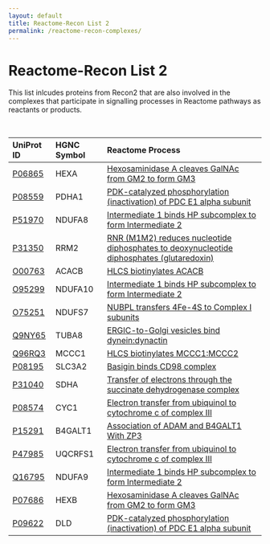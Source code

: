 ```yaml
---
layout: default
title: Reactome-Recon List 2
permalink: /reactome-recon-complexes/
---
```



# Reactome-Recon List 2

This list inlcudes proteins from Recon2 that are also involved in the complexes that participate in signalling processes in Reactome pathways as reactants or products.

<br />

**UniProt ID** | **HGNC Symbol** | **Reactome Process** 
:---|:---|:---
[P06865](http://www.uniprot.org/uniprot/P06865) | HEXA | [Hexosaminidase A cleaves GalNAc from GM2 to form GM3](http://reactome.org/PathwayBrowser/#/R-HSA-1605595)
[P08559](http://www.uniprot.org/uniprot/P08559) | PDHA1 | [PDK-catalyzed phosphorylation (inactivation) of PDC E1 alpha subunit](http://reactome.org/PathwayBrowser/#/R-HSA-203946)
[P51970](http://www.uniprot.org/uniprot/P51970) | NDUFA8 | [Intermediate 1 binds HP subcomplex to form Intermediate 2](http://reactome.org/PathwayBrowser/#/R-HSA-6799178)
[P31350](http://www.uniprot.org/uniprot/P31350) | RRM2 | [RNR (M1M2) reduces nucleotide diphosphates to deoxynucleotide diphosphates (glutaredoxin)](http://reactome.org/PathwayBrowser/#/R-HSA-111742)
[O00763](http://www.uniprot.org/uniprot/O00763) | ACACB | [HLCS biotinylates ACACB](http://reactome.org/PathwayBrowser/#/R-HSA-4167511)
[O95299](http://www.uniprot.org/uniprot/O95299) | NDUFA10 | [Intermediate 1 binds HP subcomplex to form Intermediate 2](http://reactome.org/PathwayBrowser/#/R-HSA-6799178)
[O75251](http://www.uniprot.org/uniprot/O75251) | NDUFS7 | [NUBPL transfers 4Fe-4S to Complex I subunits](http://reactome.org/PathwayBrowser/#/R-HSA-6788523)
[Q9NY65](http://www.uniprot.org/uniprot/Q9NY65) | TUBA8 | [ERGIC-to-Golgi vesicles bind dynein:dynactin ](http://reactome.org/PathwayBrowser/#/R-HSA-6809003)
[Q96RQ3](http://www.uniprot.org/uniprot/Q96RQ3) | MCCC1 | [HLCS biotinylates MCCC1:MCCC2](http://reactome.org/PathwayBrowser/#/R-HSA-2993799)
[P08195](http://www.uniprot.org/uniprot/P08195) | SLC3A2 | [Basigin binds CD98 complex](http://reactome.org/PathwayBrowser/#/R-HSA-375131)
[P31040](http://www.uniprot.org/uniprot/P31040) | SDHA | [Transfer of electrons through the succinate dehydrogenase complex](http://reactome.org/PathwayBrowser/#/R-HSA-163213)
[P08574](http://www.uniprot.org/uniprot/P08574) | CYC1 | [Electron transfer from ubiquinol to cytochrome c of complex III](http://reactome.org/PathwayBrowser/#/R-HSA-164651)
[P15291](http://www.uniprot.org/uniprot/P15291) | B4GALT1 | [Association of ADAM and B4GALT1 With ZP3](http://reactome.org/PathwayBrowser/#/R-HSA-1297338)
[P47985](http://www.uniprot.org/uniprot/P47985) | UQCRFS1 | [Electron transfer from ubiquinol to cytochrome c of complex III](http://reactome.org/PathwayBrowser/#/R-HSA-164651)
[Q16795](http://www.uniprot.org/uniprot/Q16795) | NDUFA9 | [Intermediate 1 binds HP subcomplex to form Intermediate 2](http://reactome.org/PathwayBrowser/#/R-HSA-6799178)
[P07686](http://www.uniprot.org/uniprot/P07686) | HEXB | [Hexosaminidase A cleaves GalNAc from GM2 to form GM3](http://reactome.org/PathwayBrowser/#/R-HSA-1605595)
[P09622](http://www.uniprot.org/uniprot/P09622) | DLD | [PDK-catalyzed phosphorylation (inactivation) of PDC E1 alpha subunit](http://reactome.org/PathwayBrowser/#/R-HSA-203946)
